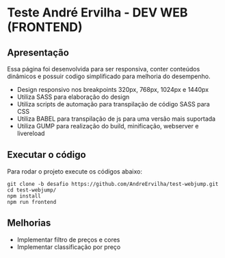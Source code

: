 # Teste André Ervilha - DEV WEB (FRONTEND)
## Apresentação
Essa página foi desenvolvida para ser responsiva, conter conteúdos dinâmicos e possuir codigo simplificado para melhoria do desempenho.

- Design responsivo nos breakpoints 320px, 768px, 1024px e 1440px
- Utiliza SASS para elaboração do design
- Utiliza scripts de automação para transpilação de código SASS para CSS
- Utiliza BABEL para transpilação de js para uma versão mais suportada
- Utiliza GUMP para realização do build, minificação, webserver e livereload

## Executar o código
Para rodar o projeto execute os códigos abaixo:
```
git clone -b desafio https://github.com/AndreErvilha/test-webjump.git
cd test-webjump/
npm install
npm run frontend
```

## Melhorias
- Implementar filtro de preços e cores
- Implementar classificação por preço
